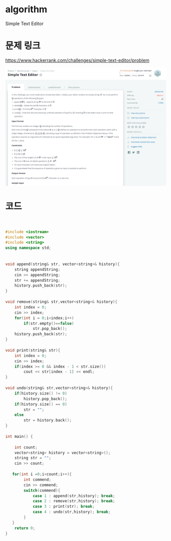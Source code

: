 ﻿# algorithm 
Simple Text Editor




# 문제 링크    
https://www.hackerrank.com/challenges/simple-text-editor/problem  


![title](https://github.com/jungmin3834/algorithm/blob/master/image/simple-text-editor.png)

# 코드

```cpp


#include <iostream>
#include <vector>
#include <string>
using namespace std;


void append(string& str, vector<string>& history){
    string appendString;
    cin >> appendString;
    str += appendString;
    history.push_back(str);
}

void remove(string& str,vector<string>& history){
    int index = 0;
    cin >> index;
    for(int i = 0;i<index;i++)
        if(str.empty()==false)
            str.pop_back();
    history.push_back(str);
}

void print(string& str){
    int index = 0;
    cin >> index;
    if(index >= 0 && index - 1 < str.size())
        cout << str[index - 1] << endl;
}

void undo(string& str,vector<string>& history){
    if(history.size() != 0)
        history.pop_back();
    if(history.size() == 0)
        str = "";
    else
        str = history.back();
}

int main() {
    
    int count;
    vector<string> history = vector<string>();
    string str = "";
    cin >> count;

   for(int i =0;i<count;i++){
        int commend;
        cin >> commend;
        switch(commend){
            case 1 : append(str,history); break;
            case 2 : remove(str,history); break;
            case 3 : print(str); break;
            case 4 : undo(str,history); break;
        }
   }
    return 0;
}


```
